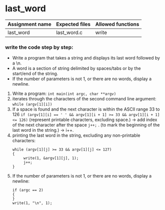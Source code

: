 # last_word

| Assignment name | Expected files | Allowed functions |
| --------------- | -------------  | ----------------- |
| last_word        | last_word.c     | write             |

### write the code step by step:
* Write a program that takes a string and displays its last word followed by a \n.
* A word is a section of string delimited by spaces/tabs or by the start/end of the string.
* If the number of parameters is not 1, or there are no words, display a newline.

1. Write a program: ``` int main(int argc, char **argv) ```
2. iterates through the characters of the second command line argument: ``` while (argv[1][i]) ```
3. If a space is found and the next character is within the ASCII range 33 to 126 ``` if (argv[1][i] == ' ' && argv[1][i + 1] >= 33 && argv[1][i + 1] <= 126) ``` (represent printable characters, excluding space.) -> add index of the next character after the space ``` j++; ``` . (to mark the beginning of the last word in the string.) -> i++.
4. printing the last word in the string, excluding any non-printable characters:
   ```
   while (argv[1][j] >= 33 && argv[1][j] <= 127)
   {
        write(1, &argv[1][j], 1);
        j++;
   }
   ```
5. If the number of parameters is not 1, or there are no words, display a newline:
   ```
   if (argc == 2)
   {
   }
   write(1, "\n", 1);
   ```
